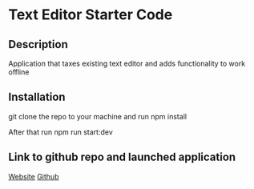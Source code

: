 # Text Editor Starter Code

## Description

Application that taxes existing text editor and adds functionality to work offline

## Installation

git clone the repo to your machine and run npm install

After that run npm run start:dev

## Link to github repo and launched application

[Website](https://murmuring-bayou-29966.herokuapp.com/)
[Github](https://github.com/JoshuaAldrich/pwa-text-editor)
